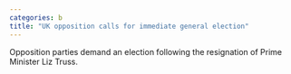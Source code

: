 ```yaml
---
categories: b
title: "UK opposition calls for immediate general election"
---
```

Opposition parties demand an election following the resignation of Prime Minister Liz Truss.